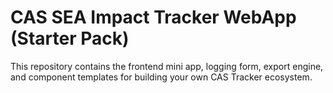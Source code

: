 
# CAS SEA Impact Tracker WebApp (Starter Pack)

This repository contains the frontend mini app, logging form, export engine, and component templates for building your own CAS Tracker ecosystem.
